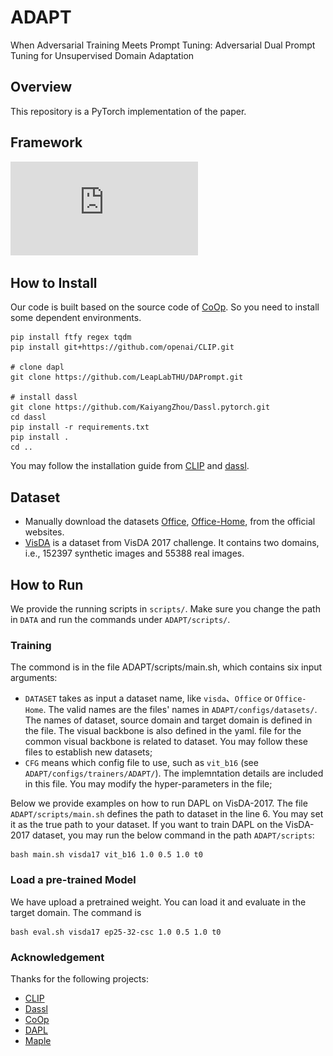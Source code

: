 # ADAPT
When Adversarial Training Meets Prompt Tuning: Adversarial Dual Prompt Tuning for Unsupervised Domain Adaptation 

## Overview
This repository is a PyTorch implementation of the paper.  

## Framework
![Framework](https://github.com/Liuziyi1999/ADAPT/blob/main/assets/framework.pdf)

## How to Install
Our code is built based on the source code of [CoOp](https://github.com/KaiyangZhou/CoOp). So you need to install some dependent environments.
```# install clip
pip install ftfy regex tqdm
pip install git+https://github.com/openai/CLIP.git

# clone dapl
git clone https://github.com/LeapLabTHU/DAPrompt.git

# install dassl
git clone https://github.com/KaiyangZhou/Dassl.pytorch.git
cd dassl
pip install -r requirements.txt
pip install .
cd ..
```
You may follow the installation guide from [CLIP](https://github.com/KaiyangZhou/CoOp) and [dassl](https://github.com/KaiyangZhou/Dassl.pytorch).

## Dataset
- Manually download the datasets [Office](https://drive.google.com/file/d/0B4IapRTv9pJ1WGZVd1VDMmhwdlE/view), [Office-Home](https://drive.google.com/file/d/0B81rNlvomiwed0V1YUxQdC1uOTg/view), from the official websites.
- [VisDA](https://ai.bu.edu/visda-2017/) is a dataset from VisDA 2017 challenge. It contains two domains, i.e., 152397 synthetic images and 55388 real images.

## How to Run
We provide the running scripts in ```scripts/```. Make sure you change the path in ```DATA``` and run the commands under ```ADAPT/scripts/```.

### Training
The commond is in the file ADAPT/scripts/main.sh, which contains six input arguments:

- ```DATASET``` takes as input a dataset name, like ```visda```、```Office``` or ```Office-Home```. The valid names are the files' names in ```ADAPT/configs/datasets/```. The names of dataset, source domain and target domain is defined in the file. The visual backbone is also defined in the yaml. file for the common visual backbone is related to dataset. You may follow these files to establish new datasets;
- ```CFG``` means which config file to use, such as ```vit_b16``` (see ```ADAPT/configs/trainers/ADAPT/```). The implemntation details are included in this file. You may modify the hyper-parameters in the file;

Below we provide examples on how to run DAPL on VisDA-2017. The file ```ADAPT/scripts/main.sh``` defines the path to dataset in the line 6. You may set it as the true path to your dataset. If you want to train DAPL on the VisDA-2017 dataset, you may run the below command in the path ```ADAPT/scripts```:

``` 
bash main.sh visda17 vit_b16 1.0 0.5 1.0 t0
```

### Load a pre-trained Model
We have upload a pretrained weight. You can load it and evaluate in the target domain. The command is
```
bash eval.sh visda17 ep25-32-csc 1.0 0.5 1.0 t0
```

### Acknowledgement
Thanks for the following projects:
- [CLIP](https://github.com/openai/CLIP)
- [Dassl](https://github.com/KaiyangZhou/Dassl.pytorch)
- [CoOp](https://github.com/KaiyangZhou/CoOp)
- [DAPL](https://github.com/LeapLabTHU/DAPrompt)
- [Maple](https://github.com/muzairkhattak/multimodal-prompt-learning)

